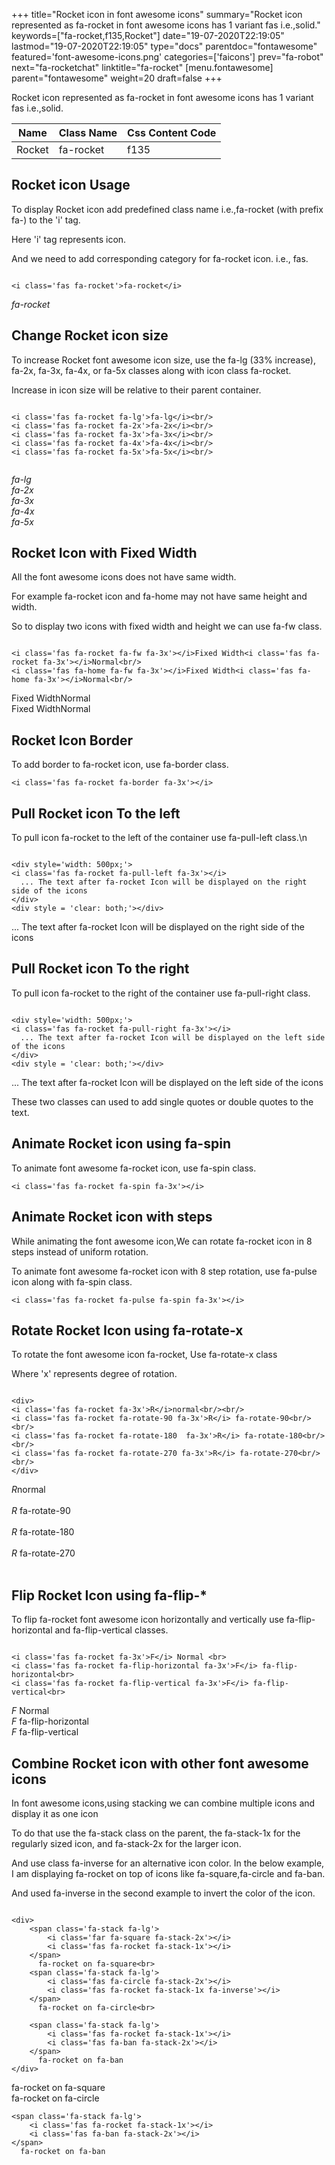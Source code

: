 +++
title="Rocket icon in font awesome icons"
summary="Rocket icon represented as fa-rocket in font awesome icons has 1 variant fas i.e.,solid."
keywords=["fa-rocket,f135,Rocket"]
date="19-07-2020T22:19:05"
lastmod="19-07-2020T22:19:05"
type="docs"
parentdoc="fontawesome"
featured='font-awesome-icons.png'
categories=['faicons']
prev="fa-robot"
next="fa-rocketchat"
linktitle="fa-rocket"
[menu.fontawesome]
parent="fontawesome"
weight=20
draft=false
+++


Rocket icon represented as fa-rocket in font awesome icons has 1 variant fas i.e.,solid.

<div class='table-responsive'><table class='table'><thead><tr><th>Name</th><th>Class Name</th><th>Css Content Code</th></tr></thead><tbody><tr><td>Rocket</td><td>fa-rocket</td><td>f135</td></tr></tbody></table></div>



## Rocket icon Usage

To display Rocket icon add predefined class name i.e.,fa-rocket (with prefix fa-) to the 'i' tag.

Here 'i' tag represents icon.

And we need to add corresponding category for fa-rocket icon. i.e., fas.


```

<i class='fas fa-rocket'>fa-rocket</i>
```

<i class='fas fa-rocket'>fa-rocket</i>




## Change Rocket icon size
To increase Rocket font awesome icon size, use the fa-lg (33% increase), fa-2x, fa-3x, fa-4x, or fa-5x classes along with icon class fa-rocket.

Increase in icon size will be relative to their parent container. 

```

<i class='fas fa-rocket fa-lg'>fa-lg</i><br/>
<i class='fas fa-rocket fa-2x'>fa-2x</i><br/>
<i class='fas fa-rocket fa-3x'>fa-3x</i><br/>
<i class='fas fa-rocket fa-4x'>fa-4x</i><br/>
<i class='fas fa-rocket fa-5x'>fa-5x</i><br/>
            
```

<i class='fas fa-rocket fa-lg'>fa-lg</i><br/>
<i class='fas fa-rocket fa-2x'>fa-2x</i><br/>
<i class='fas fa-rocket fa-3x'>fa-3x</i><br/>
<i class='fas fa-rocket fa-4x'>fa-4x</i><br/>
<i class='fas fa-rocket fa-5x'>fa-5x</i><br/>
            



## Rocket Icon with Fixed Width 

All the font awesome icons does not have same width.

For example fa-rocket icon and fa-home may not have same height and width.

So to display two icons with fixed width and height we can use fa-fw class.


```

<i class='fas fa-rocket fa-fw fa-3x'></i>Fixed Width<i class='fas fa-rocket fa-3x'></i>Normal<br/>
<i class='fas fa-home fa-fw fa-3x'></i>Fixed Width<i class='fas fa-home fa-3x'></i>Normal<br/>
```

<i class='fas fa-rocket fa-fw fa-3x'></i>Fixed Width<i class='fas fa-rocket fa-3x'></i>Normal<br/>
<i class='fas fa-home fa-fw fa-3x'></i>Fixed Width<i class='fas fa-home fa-3x'></i>Normal<br/>



## Rocket Icon Border 

To add border to fa-rocket icon, use fa-border class.


```
<i class='fas fa-rocket fa-border fa-3x'></i>

```
<i class='fas fa-rocket fa-border fa-3x'></i>





## Pull Rocket icon To the left

To pull icon fa-rocket to the left of the container use fa-pull-left class.\n

```

<div style='width: 500px;'>
<i class='fas fa-rocket fa-pull-left fa-3x'></i>
  ... The text after fa-rocket Icon will be displayed on the right side of the icons
</div>
<div style = 'clear: both;'></div>
```

<div style='width: 500px;'>
<i class='fas fa-rocket fa-pull-left fa-3x'></i>
  ... The text after fa-rocket Icon will be displayed on the right side of the icons
</div>
<div style = 'clear: both;'></div>




## Pull Rocket icon To the right
To pull icon fa-rocket to the right of the container use fa-pull-right class.

```

<div style='width: 500px;'>
<i class='fas fa-rocket fa-pull-right fa-3x'></i>
  ... The text after fa-rocket Icon will be displayed on the left side of the icons
</div>
<div style = 'clear: both;'></div>
```

<div style='width: 500px;'>
<i class='fas fa-rocket fa-pull-right fa-3x'></i>
  ... The text after fa-rocket Icon will be displayed on the left side of the icons
</div>
<div style = 'clear: both;'></div>

These two classes can used to add single quotes or double quotes to the text.


## Animate Rocket icon using fa-spin
To animate font awesome fa-rocket icon, use fa-spin class.

```
<i class='fas fa-rocket fa-spin fa-3x'></i>
```
<i class='fas fa-rocket fa-spin fa-3x'></i>




## Animate Rocket icon with steps
While animating the font awesome icon,We can rotate fa-rocket icon in 8 steps instead of uniform rotation.

To animate font awesome fa-rocket icon with 8 step rotation, use fa-pulse icon along with fa-spin class.


```
<i class='fas fa-rocket fa-pulse fa-spin fa-3x'></i>

```
<i class='fas fa-rocket fa-pulse fa-spin fa-3x'></i>





## Rotate Rocket Icon using fa-rotate-x
To rotate the font awesome icon fa-rocket, Use fa-rotate-x class

Where 'x' represents degree of rotation.


```

<div>
<i class='fas fa-rocket fa-3x'>R</i>normal<br/><br/>
<i class='fas fa-rocket fa-rotate-90 fa-3x'>R</i> fa-rotate-90<br/><br/> 
<i class='fas fa-rocket fa-rotate-180  fa-3x'>R</i> fa-rotate-180<br/><br/> 
<i class='fas fa-rocket fa-rotate-270 fa-3x'>R</i> fa-rotate-270<br/><br/>
</div>
```

<div>
<i class='fas fa-rocket fa-3x'>R</i>normal<br/><br/>
<i class='fas fa-rocket fa-rotate-90 fa-3x'>R</i> fa-rotate-90<br/><br/> 
<i class='fas fa-rocket fa-rotate-180  fa-3x'>R</i> fa-rotate-180<br/><br/> 
<i class='fas fa-rocket fa-rotate-270 fa-3x'>R</i> fa-rotate-270<br/><br/>
</div>




## Flip Rocket Icon using fa-flip-*
To flip fa-rocket font awesome icon horizontally and vertically use fa-flip-horizontal and fa-flip-vertical classes. 

```

<i class='fas fa-rocket fa-3x'>F</i> Normal <br>
<i class='fas fa-rocket fa-flip-horizontal fa-3x'>F</i> fa-flip-horizontal<br>
<i class='fas fa-rocket fa-flip-vertical fa-3x'>F</i> fa-flip-vertical<br>
```

<i class='fas fa-rocket fa-3x'>F</i> Normal <br>
<i class='fas fa-rocket fa-flip-horizontal fa-3x'>F</i> fa-flip-horizontal<br>
<i class='fas fa-rocket fa-flip-vertical fa-3x'>F</i> fa-flip-vertical<br>




## Combine Rocket icon with other font awesome icons
In font awesome icons,using stacking we can combine multiple icons and display it as one icon 

To do that use the fa-stack class on the parent, the fa-stack-1x for the regularly sized icon, and fa-stack-2x for the larger icon.

And use class fa-inverse for an alternative icon color. 
In the below example, I am displaying fa-rocket on top of icons like fa-square,fa-circle and fa-ban.

And used fa-inverse in the second example to invert the color of the icon.

```

<div>
    <span class='fa-stack fa-lg'>
        <i class='far fa-square fa-stack-2x'></i>
        <i class='fas fa-rocket fa-stack-1x'></i>
    </span>
      fa-rocket on fa-square<br>
    <span class='fa-stack fa-lg'>
        <i class='fas fa-circle fa-stack-2x'></i>
        <i class='fas fa-rocket fa-stack-1x fa-inverse'></i>
    </span>
      fa-rocket on fa-circle<br>

    <span class='fa-stack fa-lg'>
        <i class='fas fa-rocket fa-stack-1x'></i>
        <i class='fas fa-ban fa-stack-2x'></i>
    </span>
      fa-rocket on fa-ban
</div>
```

<div>
    <span class='fa-stack fa-lg'>
        <i class='far fa-square fa-stack-2x'></i>
        <i class='fas fa-rocket fa-stack-1x'></i>
    </span>
      fa-rocket on fa-square<br>
    <span class='fa-stack fa-lg'>
        <i class='fas fa-circle fa-stack-2x'></i>
        <i class='fas fa-rocket fa-stack-1x fa-inverse'></i>
    </span>
      fa-rocket on fa-circle<br>

    <span class='fa-stack fa-lg'>
        <i class='fas fa-rocket fa-stack-1x'></i>
        <i class='fas fa-ban fa-stack-2x'></i>
    </span>
      fa-rocket on fa-ban
</div>






